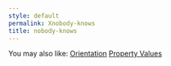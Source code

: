 ```yaml
---
style: default
permalink: Xnobody-knows
title: nobody-knows
---
```

You may also like:
[Orientation](http://scp-wiki.net/orientation)
[Property Values](http://scp-wiki.net/property-values)